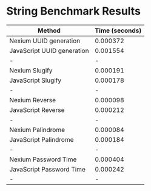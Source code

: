 # String Benchmark Results

| Method                     | Time (seconds) |
| -------------------------- | -------------- |
| Nexium UUID generation     | 0.000372       |
| JavaScript UUID generation | 0.001554       |
| -                          | -              |
| Nexium Slugify             | 0.000191       |
| JavaScript Slugify         | 0.000178       |
| -                          | -              |
| Nexium Reverse             | 0.000098       |
| JavaScript Reverse         | 0.000212       |
| -                          | -              |
| Nexium Palindrome          | 0.000084       |
| JavaScript Palindrome      | 0.000184       |
| -                          | -              |
| Nexium Password Time       | 0.000404       |
| JavaScript Password Time   | 0.000242       |
| -                          | -              |
